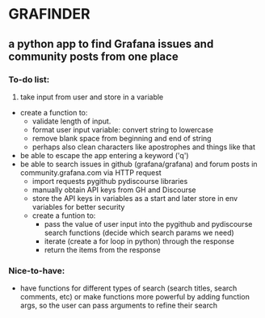 # GRAFINDER
## a python app to find Grafana issues and community posts from one place

### To-do list:

1. take input from user and store in a variable
- create a function to:
  - validate length of input.  
  - format user input variable: convert string to lowercase
  - remove blank space from beginning and end of string
  - perhaps also clean characters like apostrophes and things like that
- be able to escape the app entering a keyword ('q')
- be able to search issues in github (grafana/grafana) and forum posts in community.grafana.com via HTTP request
  - import requests pygithub pydiscourse libraries
  - manually obtain API keys from GH and Discourse
  - store the API keys in variables as a start and later store in env variables for better security
  - create a funtion to:
    - pass the value of user input into the pygithub and pydiscourse search functions (decide which search params we need)
    - iterate (create a for loop in python) through the response
    - return the items from the response


### Nice-to-have:

- have functions for different types of search (search titles, search comments, etc) or make functions more powerful by adding function args, so the user can pass arguments to refine their search
